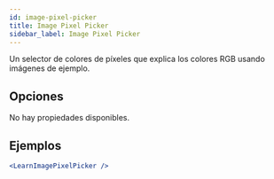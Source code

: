 ```yaml
---
id: image-pixel-picker
title: Image Pixel Picker
sidebar_label: Image Pixel Picker
---
```


Un selector de colores de píxeles que explica los colores RGB usando imágenes de ejemplo.

## Opciones

No hay propiedades disponibles.

## Ejemplos

```jsx live
<LearnImagePixelPicker />
```

